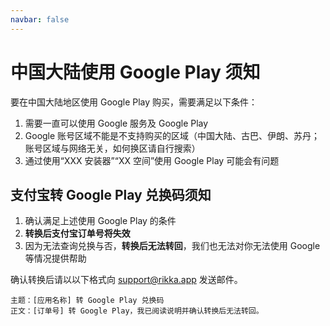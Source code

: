 ```yaml
---
navbar: false
---
```


# 中国大陆使用 Google Play 须知

要在中国大陆地区使用 Google Play 购买，需要满足以下条件：

1. 需要一直可以使用 Google 服务及 Google Play
2. Google 账号区域不能是不支持购买的区域（中国大陆、古巴、伊朗、苏丹；账号区域与网络无关，如何换区请自行搜索）
3. 通过使用“XXX 安装器”“XX 空间”使用 Google Play 可能会有问题

## 支付宝转 Google Play 兑换码须知

1. 确认满足上述使用 Google Play 的条件
2. **转换后支付宝订单号将失效**
3. 因为无法查询兑换与否，**转换后无法转回**，我们也无法对你无法使用 Google 等情况提供帮助

确认转换后请以以下格式向 [support@rikka.app](mailto://support@rikka.app) 发送邮件。

```
主题：[应用名称] 转 Google Play 兑换码
正文：[订单号] 转 Google Play，我已阅读说明并确认转换后无法转回。
```
